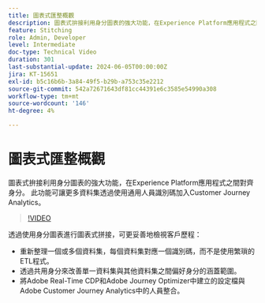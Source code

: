 ```yaml
---
title: 圖表式匯整概觀
description: 圖表式拚接利用身分圖表的強大功能，在Experience Platform應用程式之間對齊身分。 此功能可讓更多資料集透過使用通用人員識別碼加入Customer Journey Analytics。
feature: Stitching
role: Admin, Developer
level: Intermediate
doc-type: Technical Video
duration: 301
last-substantial-update: 2024-06-05T00:00:00Z
jira: KT-15651
exl-id: b5c16b6b-3a84-49f5-b29b-a753c35e2212
source-git-commit: 542a72671643df81cc44391e6c3585e54990a308
workflow-type: tm+mt
source-wordcount: '146'
ht-degree: 4%

---
```


# 圖表式匯整概觀

圖表式拚接利用身分圖表的強大功能，在Experience Platform應用程式之間對齊身分。 此功能可讓更多資料集透過使用通用人員識別碼加入Customer Journey Analytics。

>[!VIDEO](https://video.tv.adobe.com/v/3429528/?learn=on)

透過使用身分圖表進行圖表式拼接，可更妥善地檢視客戶歷程：

* 重新整理一個或多個資料集，每個資料集對應一個識別碼，而不是使用繁瑣的ETL程式。
* 透過共用身分來改善單一資料集與其他資料集之間偏好身分的涵蓋範圍。
* 將Adobe Real-Time CDP和Adobe Journey Optimizer中建立的設定檔與Adobe Customer Journey Analytics中的人員整合。
